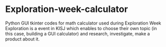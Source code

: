 # Exploration-week-calculator
Python GUI tkinter codes for math calculator used during Exploration Week
Exploration is a event in KISJ which enables to choose their own topic (in this case, building a GUI calculator) and research, investigate, make a product about it. 
